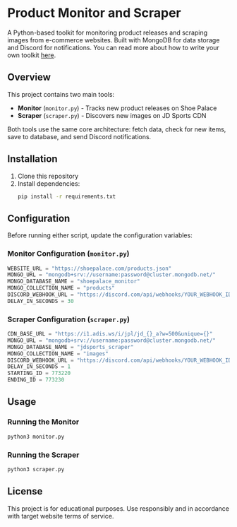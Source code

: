 # Product Monitor and Scraper

A Python-based toolkit for monitoring product releases and scraping images from e-commerce websites. Built with MongoDB for data storage and Discord for notifications. You can read more about how to write your own toolkit [here](https://vlad.wwz.ro/blog/setting-up-your-own-product-monitor-and-scraper).

## Overview

This project contains two main tools:

- **Monitor** (`monitor.py`) - Tracks new product releases on Shoe Palace
- **Scraper** (`scraper.py`) - Discovers new images on JD Sports CDN

Both tools use the same core architecture: fetch data, check for new items, save to database, and send Discord notifications.

## Installation

1. Clone this repository
2. Install dependencies:
   ```bash
   pip install -r requirements.txt
   ```

## Configuration

Before running either script, update the configuration variables:

### Monitor Configuration (`monitor.py`)
```python
WEBSITE_URL = "https://shoepalace.com/products.json"
MONGO_URL = "mongodb+srv://username:password@cluster.mongodb.net/"
MONGO_DATABASE_NAME = "shoepalace_monitor"
MONGO_COLLECTION_NAME = "products"
DISCORD_WEBHOOK_URL = "https://discord.com/api/webhooks/YOUR_WEBHOOK_ID/YOUR_WEBHOOK_TOKEN"
DELAY_IN_SECONDS = 30
```

### Scraper Configuration (`scraper.py`)
```python
CDN_BASE_URL = "https://i1.adis.ws/i/jpl/jd_{}_a?w=500&unique={}"
MONGO_URL = "mongodb+srv://username:password@cluster.mongodb.net/"
MONGO_DATABASE_NAME = "jdsports_scraper"
MONGO_COLLECTION_NAME = "images"
DISCORD_WEBHOOK_URL = "https://discord.com/api/webhooks/YOUR_WEBHOOK_ID/YOUR_WEBHOOK_TOKEN"
DELAY_IN_SECONDS = 1
STARTING_ID = 773220
ENDING_ID = 773230
```

## Usage

### Running the Monitor
```bash
python3 monitor.py
```

### Running the Scraper
```bash
python3 scraper.py
```

## License

This project is for educational purposes. Use responsibly and in accordance with target website terms of service. 